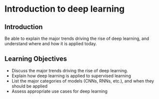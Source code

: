 # Introduction to deep learning

## Introduction
Be able to explain the major trends driving the rise of deep learning, and understand where and how it is applied today.

## Learning Objectives
* Discuss the major trends driving the rise of deep learning.
* Explain how deep learning is applied to supervised learning
* List the major categories of models (CNNs, RNNs, etc.), and when they should be applied
* Assess appropriate use cases for deep learning
